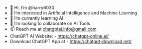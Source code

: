 - 👋 Hi, I’m @harry6030
- 👀 I’m interested in Artificial Intelligence and Machine Learning
- 🌱 I’m currently learning AI
- 💞️ I’m looking to collaborate on AI Tools
- 📫 Reach me at chatgptai.info@gmail.com
- ChatGPT AI Website: - https://chatgpt-online.ai/
- Download ChatGPT App at - https://chatgpt-download.net/
<!---
harry6030/harry6030 is a ✨ special ✨ repository because its `README.md` (this file) appears on your GitHub profile.
You can click the Preview link to take a look at your changes.
--->
